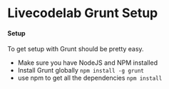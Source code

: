 Livecodelab Grunt Setup
=====================

#### Setup ####

To get setup with Grunt should be pretty easy.

 * Make sure you have NodeJS and NPM installed
 * Install Grunt globally ```npm install -g grunt```
 * use npm to get all the dependencies ```npm install```

